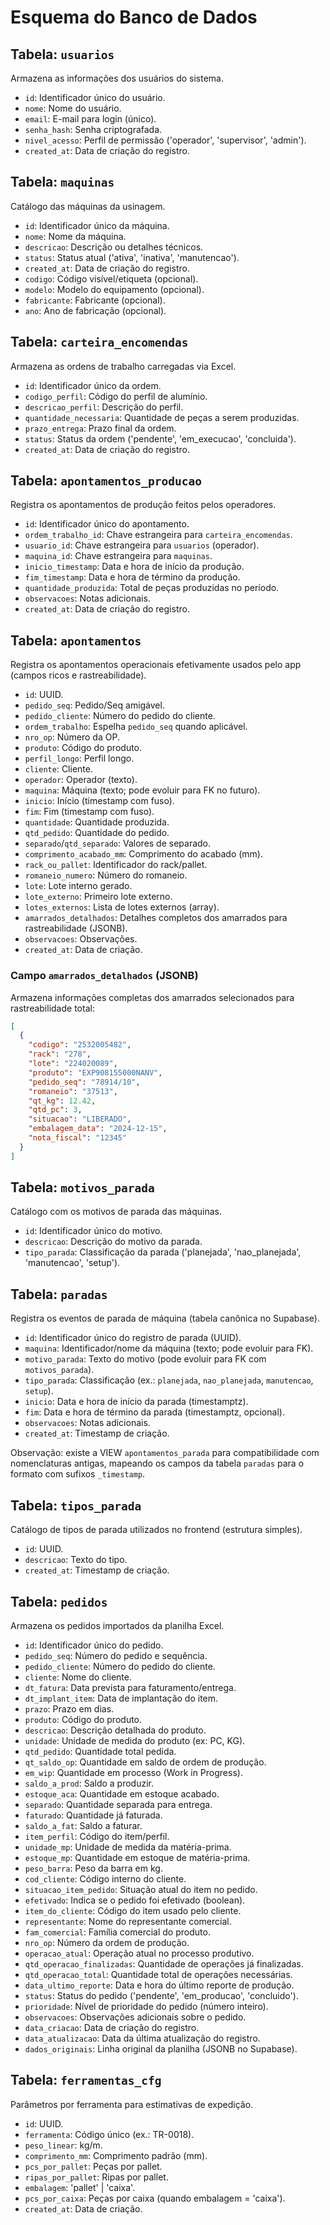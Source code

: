# Esquema do Banco de Dados

## Tabela: `usuarios`
Armazena as informações dos usuários do sistema.
- `id`: Identificador único do usuário.
- `nome`: Nome do usuário.
- `email`: E-mail para login (único).
- `senha_hash`: Senha criptografada.
- `nivel_acesso`: Perfil de permissão ('operador', 'supervisor', 'admin').
- `created_at`: Data de criação do registro.

## Tabela: `maquinas`
Catálogo das máquinas da usinagem.
- `id`: Identificador único da máquina.
- `nome`: Nome da máquina.
- `descricao`: Descrição ou detalhes técnicos.
- `status`: Status atual ('ativa', 'inativa', 'manutencao').
- `created_at`: Data de criação do registro.
- `codigo`: Código visível/etiqueta (opcional).
- `modelo`: Modelo do equipamento (opcional).
- `fabricante`: Fabricante (opcional).
- `ano`: Ano de fabricação (opcional).

## Tabela: `carteira_encomendas`
Armazena as ordens de trabalho carregadas via Excel.
- `id`: Identificador único da ordem.
- `codigo_perfil`: Código do perfil de alumínio.
- `descricao_perfil`: Descrição do perfil.
- `quantidade_necessaria`: Quantidade de peças a serem produzidas.
- `prazo_entrega`: Prazo final da ordem.
- `status`: Status da ordem ('pendente', 'em_execucao', 'concluida').
- `created_at`: Data de criação do registro.

## Tabela: `apontamentos_producao`
Registra os apontamentos de produção feitos pelos operadores.
- `id`: Identificador único do apontamento.
- `ordem_trabalho_id`: Chave estrangeira para `carteira_encomendas`.
- `usuario_id`: Chave estrangeira para `usuarios` (operador).
- `maquina_id`: Chave estrangeira para `maquinas`.
- `inicio_timestamp`: Data e hora de início da produção.
- `fim_timestamp`: Data e hora de término da produção.
- `quantidade_produzida`: Total de peças produzidas no período.
- `observacoes`: Notas adicionais.
- `created_at`: Data de criação do registro.

## Tabela: `apontamentos`
Registra os apontamentos operacionais efetivamente usados pelo app (campos ricos e rastreabilidade).
- `id`: UUID.
- `pedido_seq`: Pedido/Seq amigável.
- `pedido_cliente`: Número do pedido do cliente.
- `ordem_trabalho`: Espelha `pedido_seq` quando aplicável.
- `nro_op`: Número da OP.
- `produto`: Código do produto.
- `perfil_longo`: Perfil longo.
- `cliente`: Cliente.
- `operador`: Operador (texto).
- `maquina`: Máquina (texto; pode evoluir para FK no futuro).
- `inicio`: Início (timestamp com fuso).
- `fim`: Fim (timestamp com fuso).
- `quantidade`: Quantidade produzida.
- `qtd_pedido`: Quantidade do pedido.
- `separado`/`qtd_separado`: Valores de separado.
- `comprimento_acabado_mm`: Comprimento do acabado (mm).
- `rack_ou_pallet`: Identificador do rack/pallet.
- `romaneio_numero`: Número do romaneio.
- `lote`: Lote interno gerado.
- `lote_externo`: Primeiro lote externo.
- `lotes_externos`: Lista de lotes externos (array).
- `amarrados_detalhados`: Detalhes completos dos amarrados para rastreabilidade (JSONB).
- `observacoes`: Observações.
- `created_at`: Data de criação.

### Campo `amarrados_detalhados` (JSONB)
Armazena informações completas dos amarrados selecionados para rastreabilidade total:
```json
[
  {
    "codigo": "2532005482",
    "rack": "278", 
    "lote": "224020089",
    "produto": "EXP908155000NANV",
    "pedido_seq": "78914/10",
    "romaneio": "37513",
    "qt_kg": 12.42,
    "qtd_pc": 3,
    "situacao": "LIBERADO",
    "embalagem_data": "2024-12-15",
    "nota_fiscal": "12345"
  }
]
```

## Tabela: `motivos_parada`
Catálogo com os motivos de parada das máquinas.
- `id`: Identificador único do motivo.
- `descricao`: Descrição do motivo da parada.
- `tipo_parada`: Classificação da parada ('planejada', 'nao_planejada', 'manutencao', 'setup').

## Tabela: `paradas`
Registra os eventos de parada de máquina (tabela canônica no Supabase).
- `id`: Identificador único do registro de parada (UUID).
- `maquina`: Identificador/nome da máquina (texto; pode evoluir para FK).
- `motivo_parada`: Texto do motivo (pode evoluir para FK com `motivos_parada`).
- `tipo_parada`: Classificação (ex.: `planejada`, `nao_planejada`, `manutencao`, `setup`).
- `inicio`: Data e hora de início da parada (timestamptz).
- `fim`: Data e hora de término da parada (timestamptz, opcional).
- `observacoes`: Notas adicionais.
- `created_at`: Timestamp de criação.

Observação: existe a VIEW `apontamentos_parada` para compatibilidade com nomenclaturas antigas,
mapeando os campos da tabela `paradas` para o formato com sufixos `_timestamp`.

## Tabela: `tipos_parada`
Catálogo de tipos de parada utilizados no frontend (estrutura simples).
- `id`: UUID.
- `descricao`: Texto do tipo.
- `created_at`: Timestamp de criação.

## Tabela: `pedidos`
Armazena os pedidos importados da planilha Excel.
- `id`: Identificador único do pedido.
- `pedido_seq`: Número do pedido e sequência.
- `pedido_cliente`: Número do pedido do cliente.
- `cliente`: Nome do cliente.
- `dt_fatura`: Data prevista para faturamento/entrega.
- `dt_implant_item`: Data de implantação do item.
- `prazo`: Prazo em dias.
- `produto`: Código do produto.
- `descricao`: Descrição detalhada do produto.
- `unidade`: Unidade de medida do produto (ex: PC, KG).
- `qtd_pedido`: Quantidade total pedida.
- `qt_saldo_op`: Quantidade em saldo de ordem de produção.
- `em_wip`: Quantidade em processo (Work in Progress).
- `saldo_a_prod`: Saldo a produzir.
- `estoque_aca`: Quantidade em estoque acabado.
- `separado`: Quantidade separada para entrega.
- `faturado`: Quantidade já faturada.
- `saldo_a_fat`: Saldo a faturar.
- `item_perfil`: Código do item/perfil.
- `unidade_mp`: Unidade de medida da matéria-prima.
- `estoque_mp`: Quantidade em estoque de matéria-prima.
- `peso_barra`: Peso da barra em kg.
- `cod_cliente`: Código interno do cliente.
- `situacao_item_pedido`: Situação atual do item no pedido.
- `efetivado`: Indica se o pedido foi efetivado (boolean).
- `item_do_cliente`: Código do item usado pelo cliente.
- `representante`: Nome do representante comercial.
- `fam_comercial`: Família comercial do produto.
- `nro_op`: Número da ordem de produção.
- `operacao_atual`: Operação atual no processo produtivo.
- `qtd_operacao_finalizadas`: Quantidade de operações já finalizadas.
- `qtd_operacao_total`: Quantidade total de operações necessárias.
- `data_ultimo_reporte`: Data e hora do último reporte de produção.
- `status`: Status do pedido ('pendente', 'em_producao', 'concluido').
- `prioridade`: Nível de prioridade do pedido (número inteiro).
- `observacoes`: Observações adicionais sobre o pedido.
- `data_criacao`: Data de criação do registro.
- `data_atualizacao`: Data da última atualização do registro.
- `dados_originais`: Linha original da planilha (JSONB no Supabase).

## Tabela: `ferramentas_cfg`
Parâmetros por ferramenta para estimativas de expedição.
- `id`: UUID.
- `ferramenta`: Código único (ex.: TR-0018).
- `peso_linear`: kg/m.
- `comprimento_mm`: Comprimento padrão (mm).
- `pcs_por_pallet`: Peças por pallet.
- `ripas_por_pallet`: Ripas por pallet.
- `embalagem`: 'pallet' | 'caixa'.
- `pcs_por_caixa`: Peças por caixa (quando embalagem = 'caixa').
- `created_at`: Data de criação.
